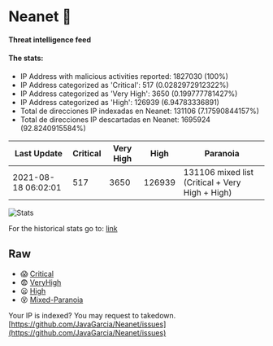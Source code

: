 # Neanet :hocho:
#### Threat intelligence feed
#### The stats:

- IP Address with malicious activities reported: 1827030 (100%)
- IP Address categorized as 'Critical':  517 (0.0282972912322%)
- IP Address categorized as 'Very High':  3650 (0.199777781427%)
- IP Address categorized as 'High':  126939 (6.94783336891)
- Total de direcciones IP indexadas en Neanet:  131106 (7.17590844157%)
- Total de direcciones IP descartadas en Neanet:  1695924 (92.8240915584%)

| Last Update | Critical | Very High | High | Paranoia |
| --- | --- | --- | --- | --- |
| 2021-08-18 06:02:01 | 517 | 3650 | 126939 | 131106 mixed list (Critical + Very High + High)|

![Stats](https://docs.google.com/spreadsheets/d/e/2PACX-1vSnaNMIXVabIpDJjufMlzH7poXnshF3mgd8Is1g9ytUEzVsP5my4Trn8f-xkoLLQ38xpL3HtmUexLo6/pubchart?oid=501124687&format=image)

For the historical stats go to: [link](/stats.csv)
## Raw
- :scream: [Critical](https://raw.githubusercontent.com/JavaGarcia/Neanet/master/blacklists/neanet_critical.txt)
- :fearful: [VeryHigh](https://raw.githubusercontent.com/JavaGarcia/Neanet/master/blacklists/neanet_veryHigh.txtt)
- :frowning: [High](https://raw.githubusercontent.com/JavaGarcia/Neanet/master/blacklists/neanet_high.txt)
- :dizzy_face: [Mixed-Paranoia](https://raw.githubusercontent.com/JavaGarcia/Neanet/master/blacklists/neanet_all.txt)


Your IP is indexed? You may request to takedown. [https://github.com/JavaGarcia/Neanet/issues](https://github.com/JavaGarcia/Neanet/issues)


































































































































































































































































































































































































































































































































































































































































































































































































































































































































































































































































































































































































































































































































































































































































































































































































































































































































































































































































































































































































































































































































































































































































































































































































































































































































































































































































































































































































































































































































































































































































































































































































































































































































































































































































































































































































































































































































































































































































































































































































































































































































































































































































































































































































































































































































































































































































































































































































































































































































































































































































































































































































































































































































































































































































































































































































































































































































































































































































































































































































































































































































































































































































































































































































































































































































































































































































































































































































































































































































































































































































































































































































































































































































































































































































































































































































































































































































































































































































































































































































































































































































































































































































































































































































































